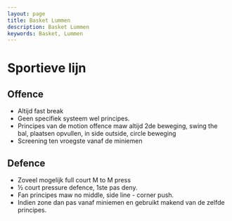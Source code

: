 ```yaml
---
layout: page
title: Basket Lummen
description: Basket Lummen
keywords: Basket, Lummen
---
```


# Sportieve lijn

## Offence

 * Altijd fast break
 * Geen specifiek systeem wel principes.
 * Principes van de motion offence maw altijd 2de beweging, swing the bal, plaatsen opvullen, in side outside, circle beweging
 * Screening ten vroegste vanaf de miniemen

## Defence

 * Zoveel mogelijk full court M to M press
 * ½ court pressure defence, 1ste pas deny.
 * Fan principes maw no middle, side line - corner push.
 * Indien zone dan pas vanaf miniemen en gebruikt makend van de zelfde principes.  